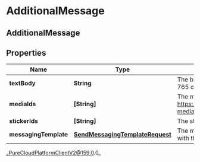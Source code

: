 # AdditionalMessage

## AdditionalMessage

## Properties

|Name | Type | Description | Notes|
|------------ | ------------- | ------------- | -------------|
| **textBody** | **String** | The body of the text message.  Maximum character counts are: SMS - 765 characters, other channels - 2000 characters. | |
| **mediaIds** | **[String]** | The media ids associated with the text message. See https://developer.genesys.cloud/api/rest/v2/conversations/messaging-media-upload for example usage. | [optional] |
| **stickerIds** | **[String]** | The sticker ids associated with the text message. | [optional] |
| **messagingTemplate** | [**SendMessagingTemplateRequest**](SendMessagingTemplateRequest) | The messaging template use to send a predefined canned response with the message | [optional] |



_PureCloudPlatformClientV2@159.0.0_
